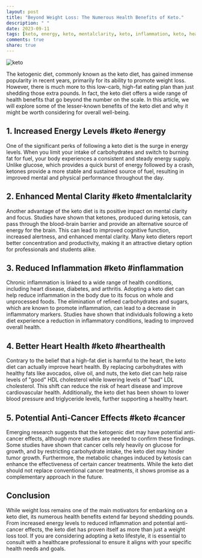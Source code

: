 ```yaml
---
layout: post
title: "Beyond Weight Loss: The Numerous Health Benefits of Keto."
description: " "
date: 2023-09-11
tags: [keto, energy, keto, mentalclarity, keto, inflammation, keto, hearthealth, keto, cancer]
comments: true
share: true
---
```


![keto](https://images.unsplash.com/photo-1562116659-274eee5ed756)

The ketogenic diet, commonly known as the keto diet, has gained immense popularity in recent years, primarily for its ability to promote weight loss. However, there is much more to this low-carb, high-fat eating plan than just shedding those extra pounds. In fact, the keto diet offers a wide range of health benefits that go beyond the number on the scale. In this article, we will explore some of the lesser-known benefits of the keto diet and why it might be worth considering for overall well-being.

## 1. Increased Energy Levels #keto #energy

One of the significant perks of following a keto diet is the surge in energy levels. When you limit your intake of carbohydrates and switch to burning fat for fuel, your body experiences a consistent and steady energy supply. Unlike glucose, which provides a quick burst of energy followed by a crash, ketones provide a more stable and sustained source of fuel, resulting in improved mental and physical performance throughout the day.

## 2. Enhanced Mental Clarity #keto #mentalclarity

Another advantage of the keto diet is its positive impact on mental clarity and focus. Studies have shown that ketones, produced during ketosis, can pass through the blood-brain barrier and provide an alternative source of energy for the brain. This can lead to improved cognitive function, increased alertness, and enhanced mental clarity. Many keto dieters report better concentration and productivity, making it an attractive dietary option for professionals and students alike.

## 3. Reduced Inflammation #keto #inflammation

Chronic inflammation is linked to a wide range of health conditions, including heart disease, diabetes, and arthritis. Adopting a keto diet can help reduce inflammation in the body due to its focus on whole and unprocessed foods. The elimination of refined carbohydrates and sugars, which are known to promote inflammation, can lead to a decrease in inflammatory markers. Studies have shown that individuals following a keto diet experience a reduction in inflammatory conditions, leading to improved overall health.

## 4. Better Heart Health #keto #hearthealth

Contrary to the belief that a high-fat diet is harmful to the heart, the keto diet can actually improve heart health. By replacing carbohydrates with healthy fats like avocados, olive oil, and nuts, the keto diet can help raise levels of "good" HDL cholesterol while lowering levels of "bad" LDL cholesterol. This shift can reduce the risk of heart disease and improve cardiovascular health. Additionally, the keto diet has been shown to lower blood pressure and triglyceride levels, further supporting a healthy heart.

## 5. Potential Anti-Cancer Effects #keto #cancer

Emerging research suggests that the ketogenic diet may have potential anti-cancer effects, although more studies are needed to confirm these findings. Some studies have shown that cancer cells rely heavily on glucose for growth, and by restricting carbohydrate intake, the keto diet may hinder tumor growth. Furthermore, the metabolic changes induced by ketosis can enhance the effectiveness of certain cancer treatments. While the keto diet should not replace conventional cancer treatments, it shows promise as a complementary approach in the future.

## Conclusion

While weight loss remains one of the main motivators for embarking on a keto diet, its numerous health benefits extend far beyond shedding pounds. From increased energy levels to reduced inflammation and potential anti-cancer effects, the keto diet has proven itself as more than just a weight loss tool. If you are considering adopting a keto lifestyle, it is essential to consult with a healthcare professional to ensure it aligns with your specific health needs and goals.